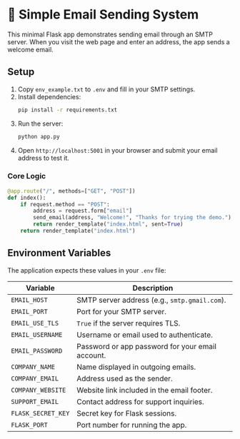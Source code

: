 ---
---

# 📧 Simple Email Sending System

This minimal Flask app demonstrates sending email through an SMTP server. When you visit the web page and enter an address, the app sends a welcome email.

## Setup
1. Copy `env_example.txt` to `.env` and fill in your SMTP settings.
2. Install dependencies:
   ```bash
   pip install -r requirements.txt
   ```
3. Run the server:
   ```bash
   python app.py
   ```
4. Open `http://localhost:5001` in your browser and submit your email address to test it.

### Core Logic
```python
@app.route("/", methods=["GET", "POST"])
def index():
    if request.method == "POST":
        address = request.form["email"]
        send_email(address, "Welcome!", "Thanks for trying the demo.")
        return render_template("index.html", sent=True)
    return render_template("index.html")
```

## Environment Variables
The application expects these values in your `.env` file:

| Variable | Description |
|----------|-------------|
| `EMAIL_HOST` | SMTP server address (e.g., `smtp.gmail.com`). |
| `EMAIL_PORT` | Port for your SMTP server. |
| `EMAIL_USE_TLS` | `True` if the server requires TLS. |
| `EMAIL_USERNAME` | Username or email used to authenticate. |
| `EMAIL_PASSWORD` | Password or app password for your email account. |
| `COMPANY_NAME` | Name displayed in outgoing emails. |
| `COMPANY_EMAIL` | Address used as the sender. |
| `COMPANY_WEBSITE` | Website link included in the email footer. |
| `SUPPORT_EMAIL` | Contact address for support inquiries. |
| `FLASK_SECRET_KEY` | Secret key for Flask sessions. |
| `FLASK_PORT` | Port number for running the app. |
